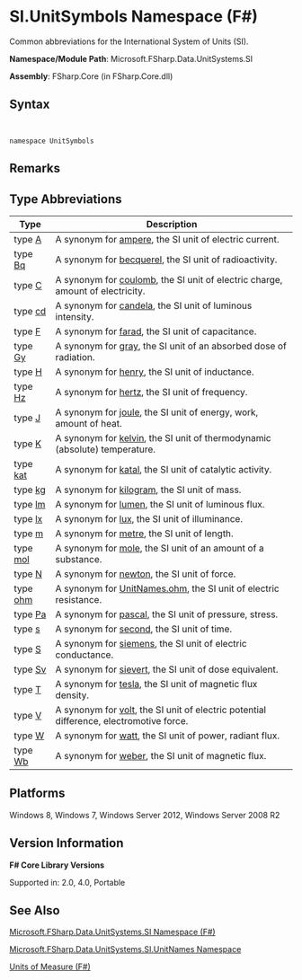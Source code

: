 # SI.UnitSymbols Namespace (F#)

Common abbreviations for the International System of Units (SI).

**Namespace/Module Path**: Microsoft.FSharp.Data.UnitSystems.SI

**Assembly**: FSharp.Core (in FSharp.Core.dll)


## Syntax


```


namespace UnitSymbols

```



## Remarks

## Type Abbreviations


|Type|Description|
|----|-----------|
|type [A](http://msdn.microsoft.com/en-us/library/b8f15f37-9761-4e54-ac02-b31c0794d44a)|A synonym for [ampere](http://msdn.microsoft.com/en-us/library/831db12b-b3a0-4faa-8378-458e685c5b5c), the SI unit of electric current.|
|type [Bq](http://msdn.microsoft.com/en-us/library/a7d1777d-966d-46b2-9ad6-6099e907b246)|A synonym for [becquerel](http://msdn.microsoft.com/en-us/library/f6e0b4d8-f28a-46df-a772-93ed0a6ac888), the SI unit of radioactivity.|
|type [C](http://msdn.microsoft.com/en-us/library/2416ceb4-d6fd-4fec-9c05-dca1d46243fd)|A synonym for [coulomb](http://msdn.microsoft.com/en-us/library/2460fe78-24c9-4054-ae76-b96b04e33ba2), the SI unit of electric charge, amount of electricity.|
|type [cd](http://msdn.microsoft.com/en-us/library/d6221ddd-1ae9-47d4-8277-ecfe6490c7d7)|A synonym for [candela](http://msdn.microsoft.com/en-us/library/2202fa6a-766f-4942-9036-74e3026938d6), the SI unit of luminous intensity.|
|type [F](http://msdn.microsoft.com/en-us/library/77d03b27-b7f2-449b-aa01-4e4b9cb71ed1)|A synonym for [farad](http://msdn.microsoft.com/en-us/library/9e7869d7-7669-4ed1-999d-c1b58695c5dd), the SI unit of capacitance.|
|type [Gy](http://msdn.microsoft.com/en-us/library/27f8e43e-6023-4d15-93b9-4bdadfd8529b)|A synonym for [gray](http://msdn.microsoft.com/en-us/library/f25d1878-3275-4ab6-8ac8-f65bf36c7975), the SI unit of an absorbed dose of radiation.|
|type [H](http://msdn.microsoft.com/en-us/library/ff9f5a0e-04f2-4a97-ab15-ac614ae8ae5f)|A synonym for [henry](http://msdn.microsoft.com/en-us/library/f3a65b1a-6949-4ae7-bdf5-fded7558dcf6), the SI unit of inductance.|
|type [Hz](http://msdn.microsoft.com/en-us/library/9242c283-90da-4797-888d-5e10b045a8c9)|A synonym for [hertz](http://msdn.microsoft.com/en-us/library/59fa8c8e-1800-4663-9d17-34eb2af7311b), the SI unit of frequency.|
|type [J](http://msdn.microsoft.com/en-us/library/2a7fff8b-6d2a-48f1-95ab-376f08718bb9)|A synonym for [joule](http://msdn.microsoft.com/en-us/library/1a12eb97-2c0d-490d-a8f7-f2e19bbf2e3c), the SI unit of energy, work, amount of heat.|
|type [K](http://msdn.microsoft.com/en-us/library/86069195-87c9-4250-9064-e1d5f62fe8f9)|A synonym for [kelvin](http://msdn.microsoft.com/en-us/library/3817bf1a-b7a2-4006-bc0c-025d678e6b2c), the SI unit of thermodynamic (absolute) temperature.|
|type [kat](http://msdn.microsoft.com/en-us/library/0830faa4-eed9-4070-b90a-b7be30d5ec2e)|A synonym for [katal](http://msdn.microsoft.com/en-us/library/aa461c01-c642-4143-82df-e21fcd7305ab), the SI unit of catalytic activity.|
|type [kg](http://msdn.microsoft.com/en-us/library/954c017d-f4c6-4bb2-997d-0ef1d6c8405d)|A synonym for [kilogram](http://msdn.microsoft.com/en-us/library/cedabb88-38e8-483a-8322-98f035d282a5), the SI unit of mass.|
|type [lm](http://msdn.microsoft.com/en-us/library/d8eecfde-48c2-40a2-9c40-649d9a4ab3eb)|A synonym for [lumen](http://msdn.microsoft.com/en-us/library/0a63fc1b-d3f1-4edf-95fb-9ddbd63f0fa0), the SI unit of luminous flux.|
|type [lx](http://msdn.microsoft.com/en-us/library/d4bca8b6-63d5-46ba-9176-ee7739c2234a)|A synonym for [lux](http://msdn.microsoft.com/en-us/library/74224def-1eea-4f1f-8f8b-6a1d5aa45035), the SI unit of illuminance.|
|type [m](http://msdn.microsoft.com/en-us/library/964afe1f-446b-4bfb-b70e-df4be49b89cd)|A synonym for [metre](http://msdn.microsoft.com/en-us/library/1d6c9197-2bda-49fb-b3c2-2f27af3ef010), the SI unit of length.|
|type [mol](http://msdn.microsoft.com/en-us/library/b31a4481-a082-42ac-99b1-350bd18ae753)|A synonym for [mole](http://msdn.microsoft.com/en-us/library/e00829bd-cdda-4f54-9c8a-18cb067ba9dd), the SI unit of an amount of a substance.|
|type [N](http://msdn.microsoft.com/en-us/library/5e432a9b-b845-415e-914d-91ec2f1d4e81)|A synonym for [newton](http://msdn.microsoft.com/en-us/library/f8c0f1b5-58b3-4c7c-904e-26862dc1292f), the SI unit of force.|
|type [ohm](http://msdn.microsoft.com/en-us/library/f890a349-6784-43a6-b05f-3c3b767359dd)|A synonym for [UnitNames.ohm](http://msdn.microsoft.com/en-us/library/d24ad21f-5ad3-4f80-9392-a6b48548561d), the SI unit of electric resistance.|
|type [Pa](http://msdn.microsoft.com/en-us/library/cbf94781-24e1-4fd9-8f00-2393bf9953bf)|A synonym for [pascal](http://msdn.microsoft.com/en-us/library/3ebe2f0c-cba3-4d61-ae7e-c2c3063fc9b2), the SI unit of pressure, stress.|
|type [s](http://msdn.microsoft.com/en-us/library/e7c9be62-62ac-43f8-8310-01004c127c23)|A synonym for [second](http://msdn.microsoft.com/en-us/library/b6ceda81-7b8f-4842-bef0-a4269b44c536), the SI unit of time.|
|type [S](http://msdn.microsoft.com/en-us/library/e45bab1d-ce8f-4cfc-94e7-e842a4b4b445)|A synonym for [siemens](http://msdn.microsoft.com/en-us/library/a0ec9042-2dee-4de3-b83c-bf14e69648b1), the SI unit of electric conductance.|
|type [Sv](http://msdn.microsoft.com/en-us/library/5ef2c2d9-9259-4670-9aae-5b52f5b02a9b)|A synonym for [sievert](http://msdn.microsoft.com/en-us/library/4a8ae081-c0b9-4d43-a4bf-f68141a427e7), the SI unit of dose equivalent.|
|type [T](http://msdn.microsoft.com/en-us/library/aca00093-4f36-4f0d-bb9c-8f5b37a10e6e)|A synonym for [tesla](http://msdn.microsoft.com/en-us/library/f8feb14a-b488-439c-b565-7f2e46e645df), the SI unit of magnetic flux density.|
|type [V](http://msdn.microsoft.com/en-us/library/3b0b4d68-bb24-4300-a1b0-7559668b8daa)|A synonym for [volt](http://msdn.microsoft.com/en-us/library/8bd87a74-e517-43c6-814c-cc4c65c46db0), the SI unit of electric potential difference, electromotive force.|
|type [W](http://msdn.microsoft.com/en-us/library/d722595b-8745-4904-a921-6db543f30ef2)|A synonym for [watt](http://msdn.microsoft.com/en-us/library/d94da070-cea6-445c-9e24-77a41f367946), the SI unit of power, radiant flux.|
|type [Wb](http://msdn.microsoft.com/en-us/library/88f9b9c5-35b8-4b8b-bed9-6ae5582771ab)|A synonym for [weber](http://msdn.microsoft.com/en-us/library/cb830369-f0d0-459b-8a7c-297151bdba96), the SI unit of magnetic flux.|

## Platforms
Windows 8, Windows 7, Windows Server 2012, Windows Server 2008 R2


## Version Information
**F# Core Library Versions**

Supported in: 2.0, 4.0, Portable




## See Also
[Microsoft.FSharp.Data.UnitSystems.SI Namespace &#40;F&#35;&#41;](Microsoft.FSharp.Data.UnitSystems.SI+Namespace+%28FSharp%29.md)

[Microsoft.FSharp.Data.UnitSystems.SI.UnitNames Namespace](http://msdn.microsoft.com/en-us/library/3cb43485-11f5-4aa7-a779-558f19d4013b)

[Units of Measure &#40;F&#35;&#41;](Units+of+Measure+%28FSharp%29.md)

